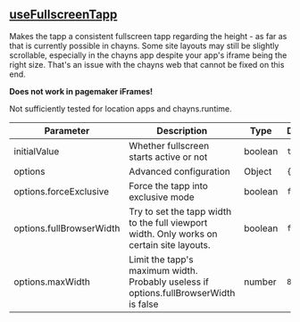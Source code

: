 ## [useFullscreenTapp](useFullscreenTapp.js)
Makes the tapp a consistent fullscreen tapp regarding the height - as far as that is currently possible in chayns.
Some site layouts may still be slightly scrollable, especially in the chayns app despite your app's iframe being the right size.
That's an issue with the chayns web that cannot be fixed on this end.

**Does not work in pagemaker iFrames!**

Not sufficiently tested for location apps and chayns.runtime.

| Parameter | Description | Type | Default/required |
|------|--------------|-----------|-------------|
|initialValue | Whether fullscreen starts active or not | boolean | `true` |
|options | Advanced configuration | Object | `{}` |
|options.forceExclusive| Force the tapp into exclusive mode | boolean |`false`|
|options.fullBrowserWidth | Try to set the tapp width to the full viewport width. Only works on certain site layouts. | boolean |`false`|
|options.maxWidth | Limit the tapp's maximum width. Probably useless if options.fullBrowserWidth is false | number | `851`|
